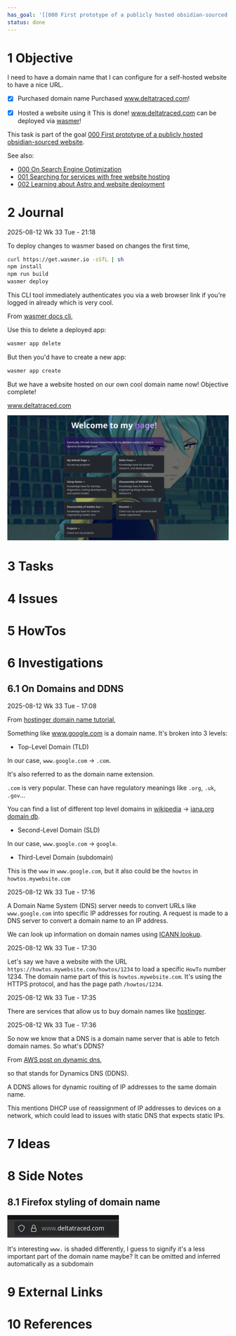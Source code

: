 ```yaml
---
has_goal: '[[000 First prototype of a publicly hosted obsidian-sourced website]]'
status: done
---
```


# 1 Objective

I need to have a domain name that I can configure for a self-hosted website to have a nice URL.

* [x] Purchased domain name
  Purchased www.deltatraced.com!

* [x] Hosted a website using it
  This is done! www.deltatraced.com  can be deployed via [wasmer](https://wasmer.io/)!

This task is part of the goal [000 First prototype of a publicly hosted obsidian-sourced website](../goals/2025/000%20First%20prototype%20of%20a%20publicly%20hosted%20obsidian-sourced%20website.md).

See also:

* [000 On Search Engine Optimization](../entries/2025/000%20On%20Search%20Engine%20Optimization.md)
* [001 Searching for services with free website hosting](../entries/2025/001%20Searching%20for%20services%20with%20free%20website%20hosting.md)
* [002 Learning about Astro and website deployment](../entries/2025/002%20Learning%20about%20Astro%20and%20website%20deployment.md)

# 2 Journal

2025-08-12 Wk 33 Tue - 21:18

To deploy changes to wasmer based on changes the first time,

````sh
curl https://get.wasmer.io -sSfL | sh
npm install
npm run build
wasmer deploy
````

This CLI tool immediately authenticates you via a web browser link if you're logged in already which is very cool.

From [wasmer docs cli](https://docs.wasmer.io/edge/cli),

Use this  to delete a deployed app:

````sh
wasmer app delete
````

But then you'd have to create a new app:

````sh
wasmer app create
````

But we have a website hosted on our own cool domain name now! Objective complete!

www.deltatraced.com

![Pasted image 20250813071716.png](../../../../../attachments/Pasted%20image%2020250813071716.png)

# 3 Tasks

# 4 Issues

# 5 HowTos

# 6 Investigations

## 6.1 On Domains and DDNS

2025-08-12 Wk 33 Tue - 17:08

From [hostinger domain name tutorial](https://www.hostinger.com/tutorials/what-is-a-domain-name),

Something like www.google.com is a domain name. It's broken into 3 levels:

* Top-Level Domain (TLD)

In our case, `www.google.com` -> `.com`.

It's also referred to as the domain name extension.

`.com` is very popular. These can have regulatory meanings like `.org`, `.uk`, `.gov`...

You can find a list of different top level domains in [wikipedia](https://en.wikipedia.org/wiki/List_of_Internet_top-level_domains) -> [iana.org domain db](https://www.iana.org/domains/root/db).

* Second-Level Domain (SLD)

In our case, `www.google.com` -> `google`.

* Third-Level Domain (subdomain)

This is the `www` in `www.google.com`, but it also could be the `howtos` in `howtos.mywebsite.com`

2025-08-12 Wk 33 Tue - 17:16

A Domain Name System (DNS) server needs to convert URLs like `www.google.com` into specific IP addresses for routing. A request  is made to a DNS server to convert a domain name to an IP address.

We can look up information on domain names using [ICANN lookup](https://lookup.icann.org/en/lookup).

2025-08-12 Wk 33 Tue - 17:30

Let's say we have a website with the URL `https://howtos.mywebsite.com/howtos/1234` to load a specific `HowTo` number 1234. The domain name part of this is `howtos.mywebsite.com`. It's using the HTTPS protocol, and has the page path `/howtos/1234`.

2025-08-12 Wk 33 Tue - 17:35

There are services that allow us to buy domain names like [hostinger](https://www.hostinger.com/domain-name-search).

2025-08-12 Wk 33 Tue - 17:36

So now we know that a DNS is a domain name server that is able to fetch domain names. So what's DDNS?

From [AWS post on dynamic dns](https://aws.amazon.com/what-is/dynamic-dns/),

so that stands for Dynamics DNS (DDNS).

A DDNS allows for dynamic rouiting of IP addresses to the same domain name.

This mentions DHCP use of reassignment of IP addresses to devices on a network, which could lead to issues with static DNS that expects static IPs.

# 7 Ideas

# 8 Side Notes

## 8.1 Firefox styling of domain name

![Pasted image 20250813064928.png](../../../../../attachments/Pasted%20image%2020250813064928.png)

It's interesting `www.` is shaded differently, I guess to signify it's a less important part of the domain name maybe? It can be omitted and inferred automatically as a subdomain

# 9 External Links

# 10 References
